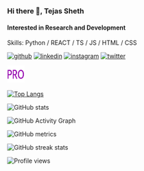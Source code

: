 ### Hi there 👋, Tejas Sheth
#### Interested in Research and Development

Skills: Python / REACT / TS / JS / HTML / CSS

[<img src='https://cdn.jsdelivr.net/npm/simple-icons@3.0.1/icons/github.svg' alt='github' height='40'>](https://github.com/TejasSheth104)  [<img src='https://cdn.jsdelivr.net/npm/simple-icons@3.0.1/icons/linkedin.svg' alt='linkedin' height='40'>](https://www.linkedin.com/in/https://www.linkedin.com/in/tejas-sheth-13149a1a7//)  [<img src='https://cdn.jsdelivr.net/npm/simple-icons@3.0.1/icons/instagram.svg' alt='instagram' height='40'>](https://www.instagram.com/s.tejas01/)  [<img src='https://cdn.jsdelivr.net/npm/simple-icons@3.0.1/icons/twitter.svg' alt='twitter' height='40'>](https://twitter.com/s_tejas01)  

<a href='https://github.com/pricing'><img src='https://raw.githubusercontent.com/acervenky/animated-github-badges/master/assets/pro.gif' width='40' height='40'></a> 

[![Top Langs](https://github-readme-stats.vercel.app/api/top-langs/?username=TejasSheth104)](https://github.com/anuraghazra/github-readme-stats)

![GitHub stats](https://github-readme-stats.vercel.app/api?username=TejasSheth104&show_icons=true&count_private=true)  

![GitHub Activity Graph](https://activity-graph.herokuapp.com/graph?username=TejasSheth104)  

![GitHub metrics](https://metrics.lecoq.io/TejasSheth104)  

![GitHub streak stats](https://github-readme-streak-stats.herokuapp.com/?user=TejasSheth104)  

![Profile views](https://gpvc.arturio.dev/TejasSheth104)  
